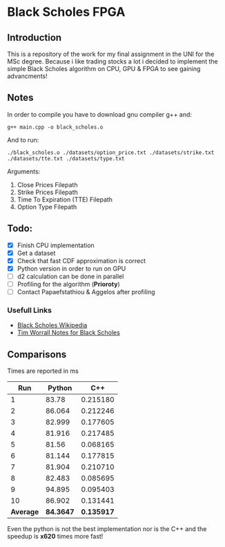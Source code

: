 # Black Scholes FPGA

## Introduction
This is a repository of the work for my final assignment in the UNI for the MSc degree. Because i like trading stocks a lot i decided to implement the simple Black Scholes algorithm on CPU, GPU & FPGA to see gaining advancments!

## Notes

In order to compile you have to download gnu compiler g++ and:
```
g++ main.cpp -o black_scholes.o
```

And to run:
```
./black_scholes.o ./datasets/option_price.txt ./datasets/strike.txt ./datasets/tte.txt ./datasets/type.txt
```

Arguments:
1. Close Prices Filepath
2. Strike Prices Filepath
3. Time To Expiration (TTE) Filepath
4. Option Type Filepath

## Todo:
- [x] Finish CPU implementation
- [x] Get a dataset
- [x] Check that fast CDF approximation is correct
- [x] Python version in order to run on GPU
- [ ] d2 calculation can be done in parallel
- [ ] Profiling for the algorithm (**Prioroty**)
- [ ] Contact Papaefstathiou & Aggelos after profiling

### Usefull Links
* [Black Scholes Wikipedia](https://en.wikipedia.org/wiki/Black%E2%80%93Scholes_model)
* [Tim Worrall Notes for Black Scholes](http://www.timworrall.com/fin-40008/bscholes.pdf)

## Comparisons

Times are reported in ms

| Run         | Python      | C++         |
|-------------|-------------|-------------|
| 1           | 83.78       | 0.215180    |
| 2           | 86.064      | 0.212246    |
| 3           | 82.999      | 0.177605    |
| 4           | 81.916      | 0.217485    |
| 5           | 81.56       | 0.068165    |
| 6           | 81.144      | 0.177815    |
| 7           | 81.904      | 0.210710    |
| 8           | 82.483      | 0.085695    |
| 9           | 94.895      | 0.095403    |
| 10          | 86.902      | 0.131441    |
| **Average** | **84.3647** | **0.135917**|

Even the python is not the best implementation nor is the C++ and the speedup is **x620** times more fast!